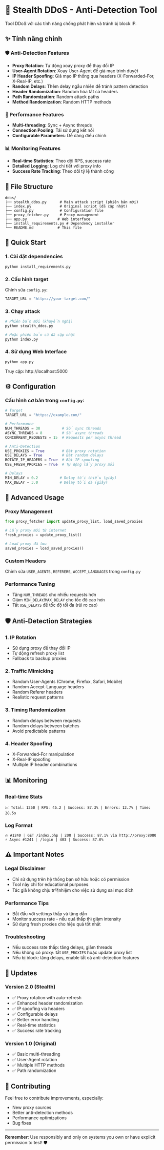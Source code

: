 # 🥷 Stealth DDoS - Anti-Detection Tool

Tool DDoS với các tính năng chống phát hiện và tránh bị block IP.

## ✨ Tính năng chính

### 🛡️ Anti-Detection Features
- **Proxy Rotation**: Tự động xoay proxy để thay đổi IP
- **User-Agent Rotation**: Xoay User-Agent để giả mạo trình duyệt
- **IP Header Spoofing**: Giả mạo IP thông qua headers (X-Forwarded-For, X-Real-IP, etc.)
- **Random Delays**: Thêm delay ngẫu nhiên để tránh pattern detection
- **Header Randomization**: Random hóa tất cả headers
- **Path Randomization**: Random attack paths
- **Method Randomization**: Random HTTP methods

### 🚀 Performance Features
- **Multi-threading**: Sync + Async threads
- **Connection Pooling**: Tái sử dụng kết nối
- **Configurable Parameters**: Dễ dàng điều chỉnh

### 📊 Monitoring Features
- **Real-time Statistics**: Theo dõi RPS, success rate
- **Detailed Logging**: Log chi tiết với proxy info
- **Success Rate Tracking**: Theo dõi tỷ lệ thành công

## 📁 File Structure

```
ddos/
├── stealth_ddos.py      # Main attack script (phiên bản mới)
├── index.py             # Original script (đã cập nhật)
├── config.py            # Configuration file
├── proxy_fetcher.py     # Proxy management
├── app.py              # Web interface
├── install_requirements.py # Dependency installer
└── README.md           # This file
```

## 🚀 Quick Start

### 1. Cài đặt dependencies
```bash
python install_requirements.py
```

### 2. Cấu hình target
Chỉnh sửa `config.py`:
```python
TARGET_URL = "https://your-target.com/"
```

### 3. Chạy attack
```bash
# Phiên bản mới (khuyến nghị)
python stealth_ddos.py

# Hoặc phiên bản cũ đã cập nhật
python index.py
```

### 4. Sử dụng Web Interface
```bash
python app.py
```
Truy cập: http://localhost:5000

## ⚙️ Configuration

### Cấu hình cơ bản trong `config.py`:

```python
# Target
TARGET_URL = "https://example.com/"

# Performance
NUM_THREADS = 30          # Số sync threads
ASYNC_THREADS = 8         # Số async threads
CONCURRENT_REQUESTS = 15  # Requests per async thread

# Anti-Detection
USE_PROXIES = True        # Bật proxy rotation
USE_DELAYS = True         # Bật random delays
ROTATE_IP_HEADERS = True  # Bật IP spoofing
USE_FRESH_PROXIES = True  # Tự động lấy proxy mới

# Delays
MIN_DELAY = 0.2          # Delay tối thiểu (giây)
MAX_DELAY = 3.0          # Delay tối đa (giây)
```

## 🔧 Advanced Usage

### Proxy Management
```python
from proxy_fetcher import update_proxy_list, load_saved_proxies

# Lấy proxy mới từ internet
fresh_proxies = update_proxy_list()

# Load proxy đã lưu
saved_proxies = load_saved_proxies()
```

### Custom Headers
Chỉnh sửa `USER_AGENTS`, `REFERERS`, `ACCEPT_LANGUAGES` trong `config.py`

### Performance Tuning
- Tăng `NUM_THREADS` cho nhiều requests hơn
- Giảm `MIN_DELAY`/`MAX_DELAY` cho tốc độ cao hơn
- Tắt `USE_DELAYS` để tốc độ tối đa (rủi ro cao)

## 🛡️ Anti-Detection Strategies

### 1. IP Rotation
- Sử dụng proxy để thay đổi IP
- Tự động refresh proxy list
- Fallback to backup proxies

### 2. Traffic Mimicking
- Random User-Agents (Chrome, Firefox, Safari, Mobile)
- Random Accept-Language headers
- Random Referer headers
- Realistic request patterns

### 3. Timing Randomization
- Random delays between requests
- Random delays between batches
- Avoid predictable patterns

### 4. Header Spoofing
- X-Forwarded-For manipulation
- X-Real-IP spoofing
- Multiple IP header combinations

## 📊 Monitoring

### Real-time Stats
```
📈 Total: 1250 | RPS: 45.2 | Success: 87.3% | Errors: 12.7% | Time: 28.5s
```

### Log Format
```
🔥 #1240 | GET /index.php | 200 | Success: 87.1% via http://proxy:8080
⚡ Async #1241 | /login | 403 | Success: 87.0%
```

## ⚠️ Important Notes

### Legal Disclaimer
- Chỉ sử dụng trên hệ thống bạn sở hữu hoặc có permission
- Tool này chỉ for educational purposes
- Tác giả không chịu tr책nhiệm cho việc sử dụng sai mục đích

### Performance Tips
- Bắt đầu với settings thấp và tăng dần
- Monitor success rate - nếu quá thấp thì giảm intensity
- Sử dụng fresh proxies cho hiệu quả tốt nhất

### Troubleshooting
- Nếu success rate thấp: tăng delays, giảm threads
- Nếu không có proxy: tắt `USE_PROXIES` hoặc update proxy list
- Nếu bị block: tăng delays, enable tất cả anti-detection features

## 🔄 Updates

### Version 2.0 (Stealth)
- ✅ Proxy rotation with auto-refresh
- ✅ Enhanced header randomization
- ✅ IP spoofing via headers
- ✅ Configurable delays
- ✅ Better error handling
- ✅ Real-time statistics
- ✅ Success rate tracking

### Version 1.0 (Original)
- ✅ Basic multi-threading
- ✅ User-Agent rotation
- ✅ Multiple HTTP methods
- ✅ Path randomization

## 🤝 Contributing

Feel free to contribute improvements, especially:
- New proxy sources
- Better anti-detection methods
- Performance optimizations
- Bug fixes

---

**Remember**: Use responsibly and only on systems you own or have explicit permission to test! 🛡️
